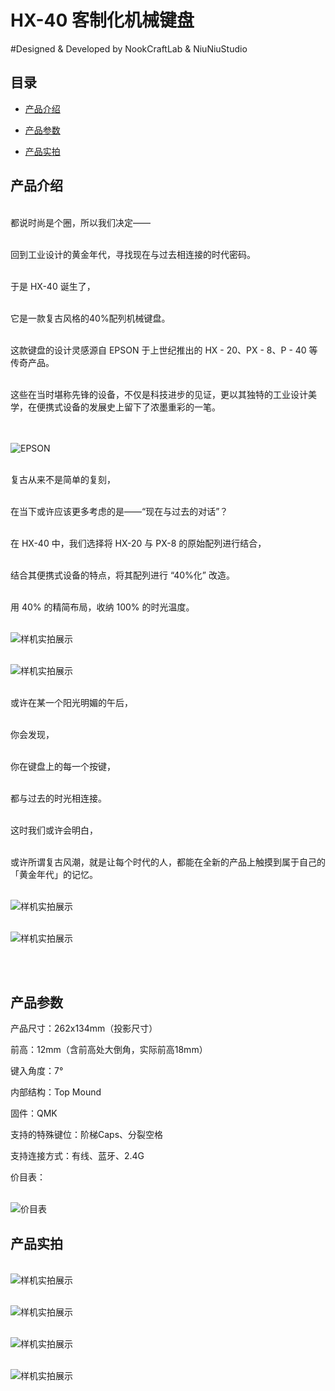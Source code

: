 # HX-40 客制化机械键盘

#Designed & Developed by NookCraftLab & NiuNiuStudio

## 目录

- [产品介绍](#产品介绍) 

- [产品参数](#产品参数) 

- [产品实拍](#产品实拍)

## 产品介绍

<br>都说时尚是个圈，所以我们决定——

<br>回到工业设计的黄金年代，寻找现在与过去相连接的时代密码。

<br>于是 HX-40 诞生了，

<br>它是一款复古风格的40%配列机械键盘。

<br>这款键盘的设计灵感源自 EPSON 于上世纪推出的 HX - 20、PX - 8、P - 40 等传奇产品。

<br>这些在当时堪称先锋的设备，不仅是科技进步的见证，更以其独特的工业设计美学，在便携式设备的发展史上留下了浓墨重彩的一笔。

<br><br>![EPSON](images/mg_8453.jpg)

<br>复古从来不是简单的复刻，

<br>在当下或许应该更多考虑的是——“现在与过去的对话”？

<br>在 HX-40 中，我们选择将 HX-20 与 PX-8 的原始配列进行结合，

<br>结合其便携式设备的特点，将其配列进行 “40%化” 改造。

<br>用 40% 的精简布局，收纳 100% 的时光温度。

<br>![样机实拍展示](images/1.png)

<br>![样机实拍展示](images/1.png)

<br>或许在某一个阳光明媚的午后，

<br>你会发现，

<br>你在键盘上的每一个按键，

<br>都与过去的时光相连接。

<br>这时我们或许会明白，

<br>或许所谓复古风潮，就是让每个时代的人，都能在全新的产品上触摸到属于自己的「黄金年代」的记忆。

<br>![样机实拍展示](images/1.png)

<br>![样机实拍展示](images/1.png)

<br>

<br>


## 产品参数

产品尺寸：262x134mm（投影尺寸）

前高：12mm（含前高处大倒角，实际前高18mm）

键入角度：7°

内部结构：Top Mound

固件：QMK

支持的特殊键位：阶梯Caps、分裂空格

支持连接方式：有线、蓝牙、2.4G

价目表：

<br>![价目表](images/1.png)

## 产品实拍

<br>![样机实拍展示](images/1.png)

<br>![样机实拍展示](images/1.png)

<br>![样机实拍展示](images/1.png)

<br>![样机实拍展示](images/1.png)
